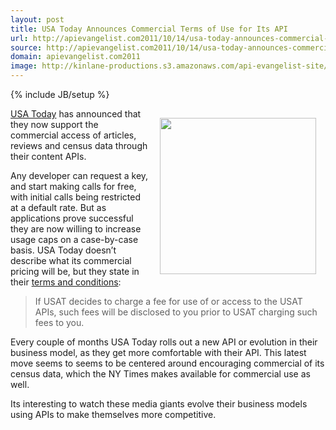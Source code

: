 ```yaml
---
layout: post
title: USA Today Announces Commercial Terms of Use for Its API
url: http://apievangelist.com2011/10/14/usa-today-announces-commercial-terms-of-use-for-its-api/
source: http://apievangelist.com2011/10/14/usa-today-announces-commercial-terms-of-use-for-its-api/
domain: apievangelist.com2011
image: http://kinlane-productions.s3.amazonaws.com/api-evangelist-site/blog/USA-Today-Logo.png
---
```

{% include JB/setup %}
<p><a title="USA Today" href="http://developer.usatoday.com/"><img style="padding: 15px;" src="http://kinlane-productions.s3.amazonaws.com/api-evangelist/usatoday/USA-Today-Logo.png" alt="" width="250" align="right" /></a></p>
<p><a title="USA Today" href="http://developer.usatoday.com/">USA Today</a> has announced that they now support the commercial access of articles, reviews and census data through their content APIs.</p>
<p>Any developer can request a key, and start making calls for free, with initial calls being restricted at a default rate. But as applications prove successful they are now willing to increase usage caps on a case-by-case basis.   USA Today doesn&rsquo;t describe what its commercial pricing will be, but they state in their <a title="Terms and Conditions" href="http://developer.usatoday.com/API_Terms_of_Use">terms and conditions</a>:</p>
<blockquote>If USAT decides to charge a fee for use of or access to the USAT APIs, such fees will be disclosed to you prior to USAT charging such fees to you.</blockquote>
<p>Every couple of months USA Today rolls out a new API or evolution in their business model, as they get more comfortable with their API.  This latest move seems to seems to be centered around encouraging commercial of its census data, which the NY Times makes available for commercial use as well.</p>
<p>Its interesting to watch these media giants evolve their business models using APIs to make themselves more competitive.</p>
